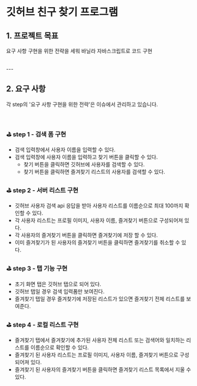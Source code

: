 # 깃허브 친구 찾기 프로그램

## 1. 프로젝트 목표
요구 사항 구현을 위한 전략을 세워 바닐라 자바스크립트로 코드 구현

<br />
---

## 2. 요구 사항
각 step의 '요구 사항 구현을 위한 전략'은 이슈에서 관리하고 있습니다.

<br />

### ⛳  step 1 - 검색 폼 구현

- 검색 입력창에서 사용자 이름을 입력할 수 있다.
- 검색 입력창에 사용자 이름을 입력하고 찾기 버튼을 클릭할 수 있다.
    - 찾기 버튼을 클릭하면 깃허브에 사용자를 검색할 수 있다.
    - 찾기 버튼을 클릭하면 즐겨찾기 리스트의 사용자를 검색할 수 있다.

### ⛳  step 2 - 서버 리스트 구현

- 깃허브 사용자 검색 api 응답을 받아 사용자 리스트를 이름순으로 최대 100까지 확인할 수 있다.
- 각 사용자 리스트는 프로필 이미지, 사용자 이름, 즐겨찾기 버튼으로 구성되어져 있다.
- 각 사용자의 즐겨찾기 버튼을 클릭하면 즐겨찾기에 저장 할 수 있다.
- 이미 즐겨찾기가 된 사용자의 즐겨찾기 버튼을 클릭하면 즐겨찾기를 취소할 수 있다.

### ⛳  step 3 - 탭 기능 구현 

- 초기 화면 탭은 깃허브 탭으로 되어 있다.
- 깃허브 탭일 경우 검색 입력폼만 보여진다.
- 즐겨찾기 탭일 경우 즐겨찾기에 저장된 리스트가 있으면 즐겨찾기 전체 리스트를 보여준다.

### ⛳  step 4 - 로컬 리스트 구현

- 즐겨찾기 탭에서 즐겨찾기에 추가된 사용자 전체 리스트 또는 검색어와 일치하는 리스트를 이름순으로 확인할 수 있다.
- 즐겨찾기 된 사용자 리스트는 프로필 이미지, 사용자 이름, 즐겨찾기 버튼으로 구성되어져 있다.
- 즐겨찾기 된 사용자의 즐겨찾기 버튼을 클릭하면 즐겨찾기 리스트 목록에서 지울 수 있다.


